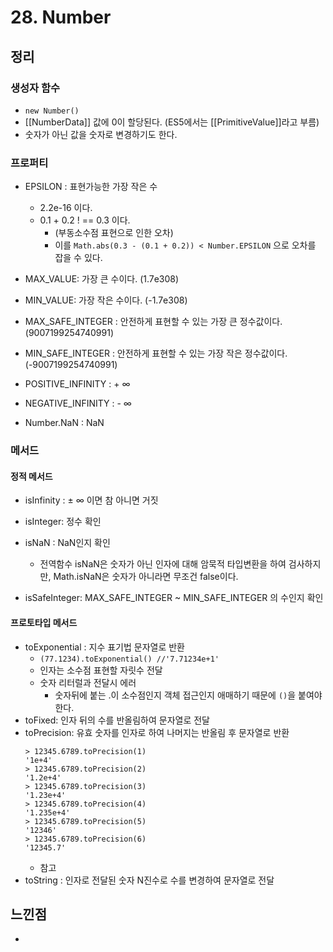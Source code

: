 # 28. Number

## 정리

### 생성자 함수

- `new Number()`
- [[NumberData]] 값에 0이 할당된다. (ES5에서는 [[PrimitiveValue]]라고 부름)
- 숫자가 아닌 값을 숫자로 변경하기도 한다.

### 프로퍼티

- EPSILON : 표현가능한 가장 작은 수
  - 2.2e-16 이다.
  - 0.1 + 0.2 ! == 0.3 이다.
    - (부동소수점 표현으로 인한 오차)
    - 이를 `Math.abs(0.3 - (0.1 + 0.2)) < Number.EPSILON` 으로 오차를 잡을 수 있다.
- MAX_VALUE: 가장 큰 수이다. (1.7e308)
- MIN_VALUE: 가장 작은 수이다. (-1.7e308)

- MAX_SAFE_INTEGER : 안전하게 표현할 수 있는 가장 큰 정수값이다. (9007199254740991)
- MIN_SAFE_INTEGER : 안전하게 표현할 수 있는 가장 작은 정수값이다. (-9007199254740991)

- POSITIVE_INFINITY : + ∞
- NEGATIVE_INFINITY : - ∞
- Number.NaN : NaN

### 메서드

#### 정적 메서드

- isInfinity : ± ∞ 이면 참 아니면 거짓

- isInteger: 정수 확인
- isNaN : NaN인지 확인
  - 전역함수 isNaN은 숫자가 아닌 인자에 대해 암묵적 타입변환을 하여 검사하지만, Math.isNaN은 숫자가 아니라면 무조건 false이다.
- isSafeInteger: MAX_SAFE_INTEGER ~ MIN_SAFE_INTEGER 의 수인지 확인

#### 프로토타입 메서드

- toExponential : 지수 표기법 문자열로 반환
  - `(77.1234).toExponential() //'7.71234e+1'`
  - 인자는 소수점 표현할 자릿수 전달
  - 숫자 리터럴과 전달시 에러
    - 숫자뒤에 붙는 .이 소수점인지 객체 접근인지 애매하기 때문에 `()`을 붙여야 한다.
- toFixed: 인자 뒤의 수를 반올림하여 문자열로 전달
- toPrecision: 유효 숫자를 인자로 하여 나머지는 반올림 후 문자열로 반환
  ```
  > 12345.6789.toPrecision(1)
  '1e+4'
  > 12345.6789.toPrecision(2)
  '1.2e+4'
  > 12345.6789.toPrecision(3)
  '1.23e+4'
  > 12345.6789.toPrecision(4)
  '1.235e+4'
  > 12345.6789.toPrecision(5)
  '12346'
  > 12345.6789.toPrecision(6)
  '12345.7'
  ```
  - 참고
- toString : 인자로 전달된 숫자 N진수로 수를 변경하여 문자열로 전달

## 느낀점

-
